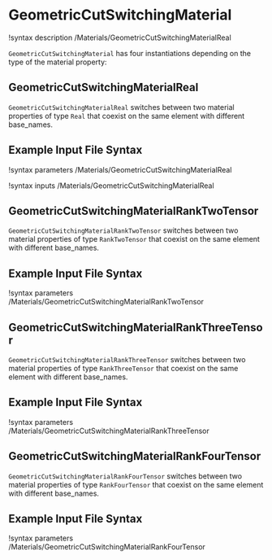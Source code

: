 # GeometricCutSwitchingMaterial

!syntax description /Materials/GeometricCutSwitchingMaterialReal

`GeometricCutSwitchingMaterial` has four instantiations depending on the type of the material property:

## GeometricCutSwitchingMaterialReal

`GeometricCutSwitchingMaterialReal` switches between two material properties of type `Real` that coexist on the same element with different base_names.

## Example Input File Syntax

!syntax parameters /Materials/GeometricCutSwitchingMaterialReal

!syntax inputs /Materials/GeometricCutSwitchingMaterialReal

## GeometricCutSwitchingMaterialRankTwoTensor

`GeometricCutSwitchingMaterialRankTwoTensor` switches between two material properties of type `RankTwoTensor` that coexist on the same element with different base_names.

## Example Input File Syntax

!syntax parameters /Materials/GeometricCutSwitchingMaterialRankTwoTensor

## GeometricCutSwitchingMaterialRankThreeTensor

`GeometricCutSwitchingMaterialRankThreeTensor` switches between two material properties of type `RankThreeTensor` that coexist on the same element with different base_names.

## Example Input File Syntax

!syntax parameters /Materials/GeometricCutSwitchingMaterialRankThreeTensor

## GeometricCutSwitchingMaterialRankFourTensor

`GeometricCutSwitchingMaterialRankFourTensor` switches between two material properties of type `RankFourTensor` that coexist on the same element with different base_names.

## Example Input File Syntax

!syntax parameters /Materials/GeometricCutSwitchingMaterialRankFourTensor
